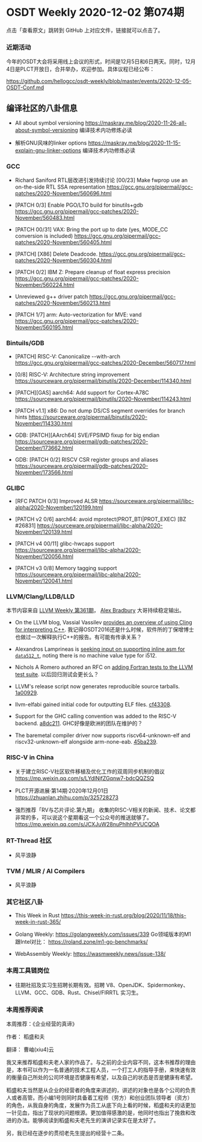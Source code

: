 # OSDT Weekly 2020-12-02 第074期

点击「查看原文」跳转到 GitHub 上对应文件，链接就可以点击了。

### 近期活动

今年的OSDT大会将采用线上会议的形式，时间是12月5日和6日两天。同时，12月4日是PLCT开放日，合并举办，欢迎参加。具体议程已经公布：

  https://github.com/hellogcc/osdt-weekly/blob/master/events/2020-12-05-OSDT-Conf.md

## 编译社区的八卦信息

- All about symbol versioning
  https://maskray.me/blog/2020-11-26-all-about-symbol-versioning
  编译技术内功修炼必读

- 解析GNU风味的linker options
  https://maskray.me/blog/2020-11-15-explain-gnu-linker-options
  编译技术内功修炼必读

### GCC
- Richard Saniford RTL层改进引发持续讨论
  [00/23] Make fwprop use an on-the-side RTL SSA representation
  https://gcc.gnu.org/pipermail/gcc-patches/2020-November/560696.html

- [PATCH 0/3] Enable PGO/LTO build for binutils+gdb
  https://gcc.gnu.org/pipermail/gcc-patches/2020-November/560483.html

- [PATCH 00/31] VAX: Bring the port up to date (yes, MODE_CC conversion is included)
  https://gcc.gnu.org/pipermail/gcc-patches/2020-November/560405.html

- [PATCH] [X86] Delete Deadcode.
  https://gcc.gnu.org/pipermail/gcc-patches/2020-November/560304.html

- [PATCH 0/2] IBM Z: Prepare cleanup of float express precision
  https://gcc.gnu.org/pipermail/gcc-patches/2020-November/560224.html

- Unreviewed g++ driver patch
  https://gcc.gnu.org/pipermail/gcc-patches/2020-November/560213.html

- [PATCH 1/7] arm: Auto-vectorization for MVE: vand
  https://gcc.gnu.org/pipermail/gcc-patches/2020-November/560195.html

### Bintuils/GDB

- [PATCH] RISC-V: Canonicalize --with-arch
  https://gcc.gnu.org/pipermail/gcc-patches/2020-December/560717.html

- [0/8] RISC-V: Architecture string improvement
  https://sourceware.org/pipermail/binutils/2020-December/114340.html

- [PATCH][GAS] aarch64: Add support for Cortex-A78C
  https://sourceware.org/pipermail/binutils/2020-November/114243.html

- [PATCH v1.1] x86: Do not dump DS/CS segment overrides for branch hints
  https://sourceware.org/pipermail/binutils/2020-November/114330.html

- GDB: [PATCH][AArch64] SVE/FPSIMD fixup for big endian
  https://sourceware.org/pipermail/gdb-patches/2020-December/173662.html

- GDB: [PATCH 0/2] RISCV CSR register groups and aliases
  https://sourceware.org/pipermail/gdb-patches/2020-November/173566.html

### GLIBC

- [RFC PATCH 0/3] Improved ALSR
  https://sourceware.org/pipermail/libc-alpha/2020-November/120199.html

- [PATCH v2 0/6] aarch64: avoid mprotect(PROT_BTI|PROT_EXEC) [BZ #26831]
  https://sourceware.org/pipermail/libc-alpha/2020-November/120139.html

- [PATCH v4 00/11] glibc-hwcaps support
  https://sourceware.org/pipermail/libc-alpha/2020-November/120056.html

- [PATCH v3 0/8] Memory tagging support
  https://sourceware.org/pipermail/libc-alpha/2020-November/120041.html

### LLVM/Clang/LLDB/LLD

本节内容来自 [LLVM Weekly 第361期](http://llvmweekly.org/issue/361)，
[Alex Bradbury](https://www.linkedin.com/in/alex-bradbury/) 大哥持续稳定输出。

* On the LLVM blog, Vassial Vassilev [provides an overview of using Cling for interpreting C++](https://blog.llvm.org/posts/2020-11-17-interactive-cpp-with-cling/).
  我记得OSDT2016还是什么时候，软件所的丁保增博士也做过一次解释执行C++的报告。有可能有传承关系？

* Alexandros Lamprineas is [seeking input on supporting inline asm for `data512_t`](http://lists.llvm.org/pipermail/llvm-dev/2020-November/146860.html),
  noting there is no machine value type for i512.

* Nichols A Romero authored an RFC on [adding Fortran tests to the LLVM test suite](http://lists.llvm.org/pipermail/llvm-dev/2020-November/146873.html).
  以后回归测试会更长么？

* LLVM's release script now generates reproducible source tarballs.
  [1a00929](https://reviews.llvm.org/rG1a009296a4e).

* llvm-elfabi gained initial code for outputting ELF files.
  [cf43308](https://reviews.llvm.org/rGcf433087184).

* Support for the GHC calling convention was added to the RISC-V backend.
  [a8dc211](https://reviews.llvm.org/rGa8dc2110cd4).
  GHC好像是欧洲的团队在维护的？

* The baremetal compiler driver now supports riscv64-unknown-elf and riscv32-unknown-elf alongside arm-none-eab.
  [45ba239](https://reviews.llvm.org/rG45ba2392d7e).


### RISC-V in China

- 关于建立RISC-V社区软件移植及优化工作的双周同步机制的倡议
  https://mp.weixin.qq.com/s/LYdlNjfZGqnw7-bdcQQZSQ

- PLCT开源进展·第14期·2020年12月01日
  https://zhuanlan.zhihu.com/p/325728273

- 强烈推荐「RV与芯片评论.第九期」
  收集的RISC-V相关的新闻、技术、论文都非常的多，可以说这个星期看这一个公众号的推送就够了。
  https://mp.weixin.qq.com/s/JCXJuW28nuPhlhhPVUCQOA

### RT-Thread 社区

- 风平浪静

### TVM / MLIR / AI Compilers

- 风平浪静

### 其它社区八卦

- This Week in Rust
  https://this-week-in-rust.org/blog/2020/11/18/this-week-in-rust-365/

- Golang Weekly:
  https://golangweekly.com/issues/339
  Go领域版本的M1跟Intel对比：
  https://roland.zone/m1-go-benchmarks/

- WebAssembly Weekly:
  https://wasmweekly.news/issue-138/

### 本周工具链岗位

- 往期社招及实习生招聘长期有效。招聘 V8、OpenJDK、Spidermonkey、LLVM、GCC、GDB、Rust、Chisel/FIRRTL 实习生。

### 本周推荐阅读

本周推荐：《企业经营的真谛》

作者： 稻盛和夫

翻译： 曹岫(xiu4)云

我又来推荐稻盛和夫老人家的作品了。与之前的企业内容不同，这本书推荐的理由是，本书可以作为一名普通的技术工程人员，一个打工人的指导手册，来快速有效的衡量自己所处的公司环境是否健康有希望，以及自己的状态是否是健康有希望。

稻盛和夫当然是从企业的经营者的角度来讲述的，讲述的对象也是各个公司的负责人或者高管。而小编1号则同时具备着工程师（劳方）和创业团队领导者（资方）的角色，从我自身的角度，发展作为员工从底下向上看的时候，稻盛和夫的话更加一针见血，指出了现状的问题根源。更加值得感激的是，他同时也指出了挽救和改进的办法。能够阅读到稻盛和夫老先生的演讲记录实在是太好了。

另，我已经在逐步的贯彻老先生提出的经营十二条。
